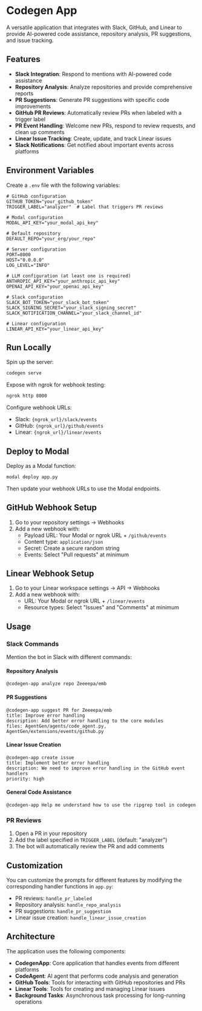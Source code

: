 # Codegen App

A versatile application that integrates with Slack, GitHub, and Linear to provide AI-powered code assistance, repository analysis, PR suggestions, and issue tracking.

## Features

- **Slack Integration**: Respond to mentions with AI-powered code assistance
- **Repository Analysis**: Analyze repositories and provide comprehensive reports
- **PR Suggestions**: Generate PR suggestions with specific code improvements
- **GitHub PR Reviews**: Automatically review PRs when labeled with a trigger label
- **PR Event Handling**: Welcome new PRs, respond to review requests, and clean up comments
- **Linear Issue Tracking**: Create, update, and track Linear issues
- **Slack Notifications**: Get notified about important events across platforms

## Environment Variables

Create a `.env` file with the following variables:

```
# GitHub configuration
GITHUB_TOKEN="your_github_token"
TRIGGER_LABEL="analyzer"  # Label that triggers PR reviews

# Modal configuration
MODAL_API_KEY="your_modal_api_key"

# Default repository
DEFAULT_REPO="your_org/your_repo"

# Server configuration
PORT=8000
HOST="0.0.0.0"
LOG_LEVEL="INFO"

# LLM configuration (at least one is required)
ANTHROPIC_API_KEY="your_anthropic_api_key"
OPENAI_API_KEY="your_openai_api_key"

# Slack configuration
SLACK_BOT_TOKEN="your_slack_bot_token"
SLACK_SIGNING_SECRET="your_slack_signing_secret"
SLACK_NOTIFICATION_CHANNEL="your_slack_channel_id"

# Linear configuration
LINEAR_API_KEY="your_linear_api_key"
```

## Run Locally

Spin up the server:

```bash
codegen serve
```

Expose with ngrok for webhook testing:

```bash
ngrok http 8000
```

Configure webhook URLs:

- Slack: `{ngrok_url}/slack/events`
- GitHub: `{ngrok_url}/github/events`
- Linear: `{ngrok_url}/linear/events`

## Deploy to Modal

Deploy as a Modal function:

```bash
modal deploy app.py
```

Then update your webhook URLs to use the Modal endpoints.

## GitHub Webhook Setup

1. Go to your repository settings → Webhooks
2. Add a new webhook with:
   - Payload URL: Your Modal or ngrok URL + `/github/events`
   - Content type: `application/json`
   - Secret: Create a secure random string
   - Events: Select "Pull requests" at minimum

## Linear Webhook Setup

1. Go to your Linear workspace settings → API → Webhooks
2. Add a new webhook with:
   - URL: Your Modal or ngrok URL + `/linear/events`
   - Resource types: Select "Issues" and "Comments" at minimum

## Usage

### Slack Commands

Mention the bot in Slack with different commands:

#### Repository Analysis

```
@codegen-app analyze repo Zeeeepa/emb
```

#### PR Suggestions

```
@codegen-app suggest PR for Zeeeepa/emb
title: Improve error handling
description: Add better error handling to the core modules
files: AgentGen/agents/code_agent.py, AgentGen/extensions/events/github.py
```

#### Linear Issue Creation

```
@codegen-app create issue
title: Implement better error handling
description: We need to improve error handling in the GitHub event handlers
priority: high
```

#### General Code Assistance

```
@codegen-app Help me understand how to use the ripgrep tool in codegen
```

### PR Reviews

1. Open a PR in your repository
2. Add the label specified in `TRIGGER_LABEL` (default: "analyzer")
3. The bot will automatically review the PR and add comments

## Customization

You can customize the prompts for different features by modifying the corresponding handler functions in `app.py`:

- PR reviews: `handle_pr_labeled`
- Repository analysis: `handle_repo_analysis`
- PR suggestions: `handle_pr_suggestion`
- Linear issue creation: `handle_linear_issue_creation`

## Architecture

The application uses the following components:

- **CodegenApp**: Core application that handles events from different platforms
- **CodeAgent**: AI agent that performs code analysis and generation
- **GitHub Tools**: Tools for interacting with GitHub repositories and PRs
- **Linear Tools**: Tools for creating and managing Linear issues
- **Background Tasks**: Asynchronous task processing for long-running operations

